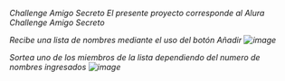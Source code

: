 <em>Challenge Amigo Secreto<em>
El presente proyecto corresponde al Alura Challenge Amigo Secreto

Recibe una lista de nombres mediante el uso del botón Añadir
![image](https://github.com/user-attachments/assets/53ae8ab4-cd97-40a4-a372-595b6789ba14)

Sortea uno de los miembros de la lista dependiendo del numero de nombres ingresados
![image](https://github.com/user-attachments/assets/ffc1af42-9360-4a9b-95ca-58d7df531dda)


